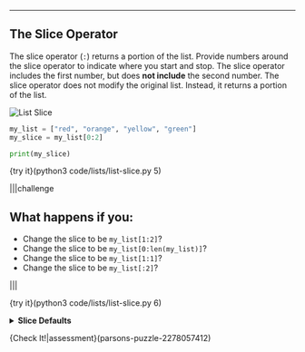 ----------

## The Slice Operator

The slice operator (`:`) returns a portion of the list. Provide numbers around the slice operator to indicate where you start and stop. The slice operator includes the first number, but does **not include** the second number. The slice operator does not modify the original list. Instead, it returns a portion of the list.

![List Slice](.guides/images/list-slice.png)

```python
my_list = ["red", "orange", "yellow", "green"]
my_slice = my_list[0:2]

print(my_slice)
```

{try it}(python3 code/lists/list-slice.py 5)

|||challenge
## What happens if you:
* Change the slice to be `my_list[1:2]`?
* Change the slice to be `my_list[0:len(my_list)]`?
* Change the slice to be `my_list[1:1]`?
* Change the slice to be `my_list[:2]`?

|||

{try it}(python3 code/lists/list-slice.py 6)

<details>
  <summary><strong>Slice Defaults</strong></summary>
  If no number is used for the starting point in a slice <code>my_list[:2]</code>, Python will default to 0. If no number is used for the stopping point <code>my_list[2:]</code>, Python will default to the end of the list. Using no numbers on a slice <code>my_list[:]</code>, Python will default to 0 for the start and the end of the list as the stopping point. In short, Python will return the entire list.
</details>

{Check It!|assessment}(parsons-puzzle-2278057412)
